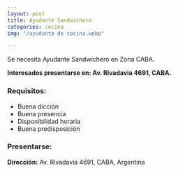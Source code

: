 ```yaml
---
layout: post
title: Ayudante Sandwichero
categories: cocina
img: "/ayudante de cocina.webp"

---
```


Se necesita Ayudante Sandwichero en Zona CABA.

**Interesados presentarse en: Av. Rivadavia 4691, CABA.**

### Requisitos:

* Buena dicción
* Buena presencia
* Disponibilidad horaria
* Buena predisposición

### Presentarse:

**Dirección:** Av. Rivadavia 4691, CABA, Argentina